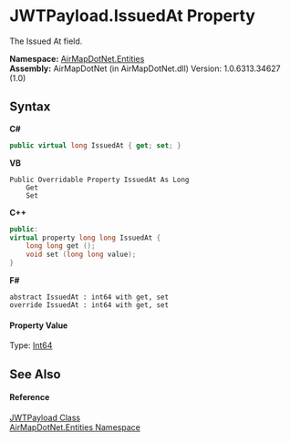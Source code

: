 # JWTPayload.IssuedAt Property 
 

The Issued At field.

**Namespace:**&nbsp;<a href="N_AirMapDotNet_Entities">AirMapDotNet.Entities</a><br />**Assembly:**&nbsp;AirMapDotNet (in AirMapDotNet.dll) Version: 1.0.6313.34627 (1.0)

## Syntax

**C#**<br />
``` C#
public virtual long IssuedAt { get; set; }
```

**VB**<br />
``` VB
Public Overridable Property IssuedAt As Long
	Get
	Set
```

**C++**<br />
``` C++
public:
virtual property long long IssuedAt {
	long long get ();
	void set (long long value);
}
```

**F#**<br />
``` F#
abstract IssuedAt : int64 with get, set
override IssuedAt : int64 with get, set
```


#### Property Value
Type: <a href="http://msdn2.microsoft.com/en-us/library/6yy583ek" target="_blank">Int64</a>

## See Also


#### Reference
<a href="T_AirMapDotNet_Entities_JWTPayload">JWTPayload Class</a><br /><a href="N_AirMapDotNet_Entities">AirMapDotNet.Entities Namespace</a><br />
